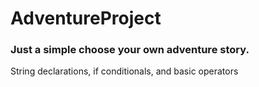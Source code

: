 # AdventureProject
### Just a simple choose your own adventure story.
String declarations, if conditionals, and basic operators
